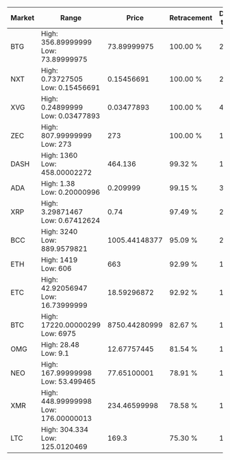 | Market | Range | Price| Retracement | Doubles to 50% |
| --- | --- | --- | --- | --- |
| BTG | High: 356.89999999<br />Low: 73.89999975 | 73.89999975 | 100.00 % | 2.91 |
| NXT | High: 0.73727505<br />Low: 0.15456691 | 0.15456691 | 100.00 % | 2.88 |
| XVG | High: 0.24899999<br />Low: 0.03477893 | 0.03477893 | 100.00 % | 4.08 |
| ZEC | High: 807.99999999<br />Low: 273 | 273 | 100.00 % | 1.98 |
| DASH | High: 1360<br />Low: 458.00002272 | 464.136 | 99.32 % | 1.96 |
| ADA | High: 1.38<br />Low: 0.20000996 | 0.209999 | 99.15 % | 3.76 |
| XRP | High: 3.29871467<br />Low: 0.67412624 | 0.74 | 97.49 % | 2.68 |
| BCC | High: 3240<br />Low: 889.9579821 | 1005.44148377 | 95.09 % | 2.05 |
| ETH | High: 1419<br />Low: 606 | 663 | 92.99 % | 1.53 |
| ETC | High: 42.92056947<br />Low: 16.73999999 | 18.59296872 | 92.92 % | 1.60 |
| BTC | High: 17220.00000299<br />Low: 6975 | 8750.44280999 | 82.67 % | 1.38 |
| OMG | High: 28.48<br />Low: 9.1 | 12.67757445 | 81.54 % | 1.48 |
| NEO | High: 167.99999998<br />Low: 53.499465 | 77.65100001 | 78.91 % | 1.43 |
| XMR | High: 448.99999998<br />Low: 176.00000013 | 234.46599998 | 78.58 % | 1.33 |
| LTC | High: 304.334<br />Low: 125.0120469 | 169.3 | 75.30 % | 1.27 |
